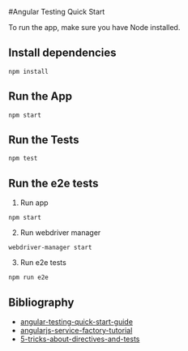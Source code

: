 #Angular Testing Quick Start

To run the app, make sure you have Node installed.

Install dependencies
--------------------
```
npm install
```

Run the App
-------------------

```
npm start
```

Run the Tests
-------------------

```
npm test
```

Run the e2e tests
-----------------
1) Run app

```
npm start
```

2) Run webdriver manager
```
webdriver-manager start
```

3) Run e2e tests
```
npm run e2e
```


Bibliography
------------

* [angular-testing-quick-start-guide](https://github.com/onehungrymind/angular-testing-quick-start-guide)
* [angularjs-service-factory-tutorial](http://viralpatel.net/blogs/angularjs-service-factory-tutorial/)
* [5-tricks-about-directives-and-tests](http://blog.ninja-squad.com/2015/01/27/5-tricks-about-directives-and-tests/)
